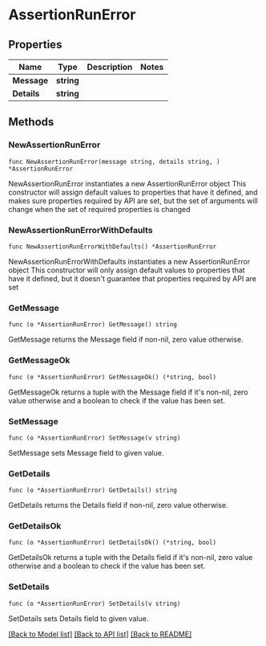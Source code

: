 # AssertionRunError

## Properties

Name | Type | Description | Notes
------------ | ------------- | ------------- | -------------
**Message** | **string** |  | 
**Details** | **string** |  | 

## Methods

### NewAssertionRunError

`func NewAssertionRunError(message string, details string, ) *AssertionRunError`

NewAssertionRunError instantiates a new AssertionRunError object
This constructor will assign default values to properties that have it defined,
and makes sure properties required by API are set, but the set of arguments
will change when the set of required properties is changed

### NewAssertionRunErrorWithDefaults

`func NewAssertionRunErrorWithDefaults() *AssertionRunError`

NewAssertionRunErrorWithDefaults instantiates a new AssertionRunError object
This constructor will only assign default values to properties that have it defined,
but it doesn't guarantee that properties required by API are set

### GetMessage

`func (o *AssertionRunError) GetMessage() string`

GetMessage returns the Message field if non-nil, zero value otherwise.

### GetMessageOk

`func (o *AssertionRunError) GetMessageOk() (*string, bool)`

GetMessageOk returns a tuple with the Message field if it's non-nil, zero value otherwise
and a boolean to check if the value has been set.

### SetMessage

`func (o *AssertionRunError) SetMessage(v string)`

SetMessage sets Message field to given value.


### GetDetails

`func (o *AssertionRunError) GetDetails() string`

GetDetails returns the Details field if non-nil, zero value otherwise.

### GetDetailsOk

`func (o *AssertionRunError) GetDetailsOk() (*string, bool)`

GetDetailsOk returns a tuple with the Details field if it's non-nil, zero value otherwise
and a boolean to check if the value has been set.

### SetDetails

`func (o *AssertionRunError) SetDetails(v string)`

SetDetails sets Details field to given value.



[[Back to Model list]](../README.md#documentation-for-models) [[Back to API list]](../README.md#documentation-for-api-endpoints) [[Back to README]](../README.md)


